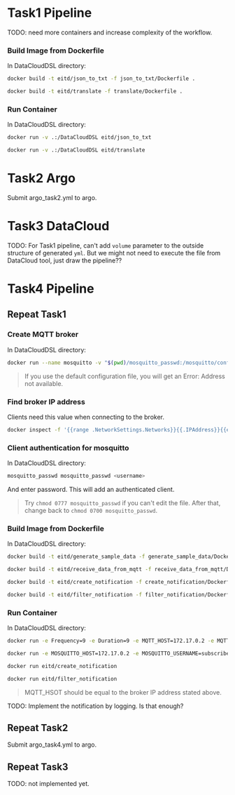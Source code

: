 # Task1 Pipeline #

TODO: need more containers and increase complexity of the workflow.

### Build Image from Dockerfile ###

In DataCloudDSL directory:

```bash
docker build -t eitd/json_to_txt -f json_to_txt/Dockerfile .
```
```bash
docker build -t eitd/translate -f translate/Dockerfile .
```

### Run Container ###

In DataCloudDSL directory:

```bash
docker run -v .:/DataCloudDSL eitd/json_to_txt
```
```bash
docker run -v .:/DataCloudDSL eitd/translate
```


# Task2 Argo #

Submit argo_task2.yml to argo.


# Task3 DataCloud #

TODO: For Task1 pipeline, can't add `volume` parameter to the outside structure of generated `yml`. But we might not need to execute the file from DataCloud tool, just draw the pipeline??


# Task4 Pipeline #

## Repeat Task1 ##

### Create MQTT broker ###

In DataCloudDSL directory:

```bash
docker run --name mosquitto -v "$(pwd)/mosquitto_passwd:/mosquitto/config/passwd" -v "$(pwd)/mosquitto.conf:/mosquitto/config/mosquitto.conf" eclipse-mosquitto
```

> If you use the default configuration file, you will get an Error: Address not available.

### Find broker IP address ###

Clients need this value when connecting to the broker.

```bash
docker inspect -f '{{range .NetworkSettings.Networks}}{{.IPAddress}}{{end}}' mosquitto
```

### Client authentication for mosquitto ###

In DataCloudDSL directory:

```bash
mosquitto_passwd mosquitto_passwd <username>
```

And enter password. This will add an authenticated client.

> Try `chmod 0777 mosquitto_passwd` if you can't edit the file. After that, change back to `chmod 0700 mosquitto_passwd`.

### Build Image from Dockerfile ###

In DataCloudDSL directory:

```bash
docker build -t eitd/generate_sample_data -f generate_sample_data/Dockerfile .
```
```bash
docker build -t eitd/receive_data_from_mqtt -f receive_data_from_mqtt/Dockerfile .
```
```bash
docker build -t eitd/create_notification -f create_notification/Dockerfile .
```
```bash
docker build -t eitd/filter_notification -f filter_notification/Dockerfile .
```

### Run Container ###

In DataCloudDSL directory:

```bash
docker run -e Frequency=9 -e Duration=9 -e MQTT_HOST=172.17.0.2 -e MQTT_CLIENT_ID=publisher -e MQTT_PASS=password eitd/generate_sample_data
```
```bash
docker run -e MOSQUITTO_HOST=172.17.0.2 -e MOSQUITTO_USERNAME=subscriber -e MOSQUITTO_PASSWORD=password eitd/receive_data_from_mqtt
```
```bash
docker run eitd/create_notification
```
```bash
docker run eitd/filter_notification
```

> MQTT_HSOT should be equal to the broker IP address stated above.

TODO: Implement the notification by logging. Is that enough?

## Repeat Task2 ##

Submit argo_task4.yml to argo.

## Repeat Task3 ##

TODO: not implemented yet.